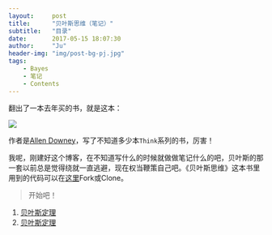 ```yaml
---
layout:     post
title:      "贝叶斯思维（笔记）"
subtitle:   "目录"
date:       2017-05-15 18:07:30
author:     "Ju"
header-img: "img/post-bg-pj.jpg"
tags:
    - Bayes
    - 笔记
    - Contents
--- 
```


翻出了一本去年买的书，就是这本：

![](http://ooyw340iz.bkt.clouddn.com/image/bayes/book.png)

作者是[Allen Downey](http://www.allendowney.com)，写了不知道多少本`Think`系列的书，厉害！

我呢，刚建好这个博客，在不知道写什么的时候就做做笔记什么的吧，贝叶斯的那一套以前总是觉得绕就一直逃避，现在权当鞭策自己吧。《贝叶斯思维》这本书里用到的代码可以在[这里](https://github.com/AllenDowney/ThinkBayes)Fork或Clone。

> 开始吧！


1. [贝叶斯定理](http://www.noodler.xyz/2017/05/16/Bayes001/)
1. [贝叶斯定理](http://www.noodler.xyz/2017/05/16/Bayes002/)




